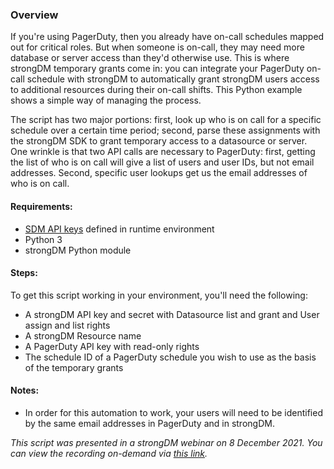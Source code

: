 ### Overview
If you're using PagerDuty, then you already have on-call schedules mapped out for critical roles. But when someone is on-call, they may need more database or server access than they'd otherwise use. This is where strongDM temporary grants come in: you can integrate your PagerDuty on-call schedule with strongDM to automatically grant strongDM users access to additional resources during their on-call shifts. This Python example shows a simple way of managing the process.

The script has two major portions: first, look up who is on call for a specific schedule over a certain time period; second, parse these assignments with the strongDM SDK to grant temporary access to a datasource or server. One wrinkle is that two API calls are necessary to PagerDuty: first, getting the list of who is on call will give a list of users and user IDs, but not email addresses. Second, specific user lookups get us the email addresses of who is on call.

#### Requirements:
- [SDM API keys](https://www.strongdm.com/docs/admin-ui-guide/settings/admin-tokens/api-keys) defined in runtime environment
- Python 3
- strongDM Python module

#### Steps:
To get this script working in your environment, you'll need the following:

- A strongDM API key and secret with Datasource list and grant and User assign and list rights
- A strongDM Resource name
- A PagerDuty API key with read-only rights
- The schedule ID of a PagerDuty schedule you wish to use as the basis of the temporary grants

#### Notes:
- In order for this automation to work, your users will need to be identified by the same email addresses in PagerDuty and in strongDM.

_This script was presented in a strongDM webinar on 8 December 2021. You can view the recording on-demand via [this link](https://strongdm.zoom.us/rec/share/1CMvoeTMCLwLZaaqHWymvHVy28IRlQIxZjCbPocUweSbKcZmfhG9gcouKihgNK3c.aomQI3rl1mSuC5gG?startTime=1638986428000)._

